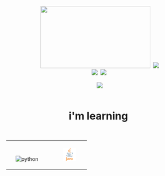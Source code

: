 <div id="header" align="center"> 
  <img src="https://i.pinimg.com/originals/2e/e8/8b/2ee88bf78e4f76001f59bad5e91a6a03.gif" width="300" height="170"/> 
  <img src="https://github-readme-stats.vercel.app/api?username=prxsperity&show_icons=true&line_height=33&count_private=true&theme=dark" height="170"a />
</div>
<div id="header" align="center"> 
  <img src="https://github-readme-stats.vercel.app/api/top-langs/?username=prxsperity&&hide=cmake&langs_count=15&line_height=60&theme=dark" height="170" /> 
  <img src="https://github-readme-streak-stats.herokuapp.com/?user=prxsperity&theme=dark" height="170"/> 
  <br><br> 
  <img src="https://komarev.com/ghpvc/?username=prxsperity&color=orange" />
</div>
<table> 
  <h1 style="text-align:center;">i'm learning</h1>
  <tr>   
    <td>  
      <div >    
        <img src="https://img.icons8.com/color/128/000000/python.png" alt="python" width="50" height="50" />&nbsp;&nbsp;               
        <img src="https://raw.githubusercontent.com/github/explore/5b3600551e122a3277c2c5368af2ad5725ffa9a1/topics/java/java.png" alt="java" width="36" height="36"/>      
      </div>  
    </td> 
  </tr>
</table>

